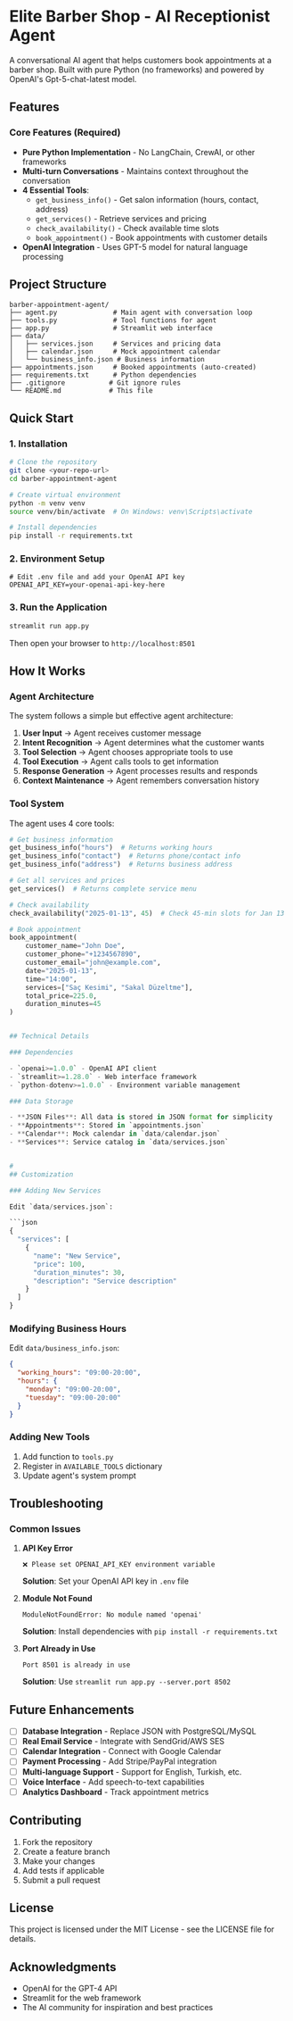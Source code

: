 # Elite Barber Shop - AI Receptionist Agent

A conversational AI agent that helps customers book appointments at a barber shop. Built with pure Python (no frameworks) and powered by OpenAI's Gpt-5-chat-latest model.

## Features

### Core Features (Required)
- **Pure Python Implementation** - No LangChain, CrewAI, or other frameworks
- **Multi-turn Conversations** - Maintains context throughout the conversation
- **4 Essential Tools**:
  - `get_business_info()` - Get salon information (hours, contact, address)
  - `get_services()` - Retrieve services and pricing
  - `check_availability()` - Check available time slots
  - `book_appointment()` - Book appointments with customer details
- **OpenAI Integration** - Uses GPT-5 model for natural language processing


## Project Structure

```
barber-appointment-agent/
├── agent.py              # Main agent with conversation loop
├── tools.py              # Tool functions for agent
├── app.py                # Streamlit web interface
├── data/
│   ├── services.json     # Services and pricing data
│   ├── calendar.json     # Mock appointment calendar
│   └── business_info.json # Business information
├── appointments.json     # Booked appointments (auto-created)
├── requirements.txt      # Python dependencies
├── .gitignore           # Git ignore rules
└── README.md            # This file
```

## Quick Start

### 1. Installation

```bash
# Clone the repository
git clone <your-repo-url>
cd barber-appointment-agent

# Create virtual environment
python -m venv venv
source venv/bin/activate  # On Windows: venv\Scripts\activate

# Install dependencies
pip install -r requirements.txt
```

### 2. Environment Setup

```
# Edit .env file and add your OpenAI API key
OPENAI_API_KEY=your-openai-api-key-here
```

### 3. Run the Application

```bash
streamlit run app.py
```

Then open your browser to `http://localhost:8501`

## How It Works

### Agent Architecture

The system follows a simple but effective agent architecture:

1. **User Input** → Agent receives customer message
2. **Intent Recognition** → Agent determines what the customer wants
3. **Tool Selection** → Agent chooses appropriate tools to use
4. **Tool Execution** → Agent calls tools to get information
5. **Response Generation** → Agent processes results and responds
6. **Context Maintenance** → Agent remembers conversation history

### Tool System

The agent uses 4 core tools:

```python
# Get business information
get_business_info("hours")  # Returns working hours
get_business_info("contact")  # Returns phone/contact info
get_business_info("address")  # Returns business address

# Get all services and prices
get_services()  # Returns complete service menu

# Check availability
check_availability("2025-01-13", 45)  # Check 45-min slots for Jan 13

# Book appointment
book_appointment(
    customer_name="John Doe",
    customer_phone="+1234567890",
    customer_email="john@example.com",
    date="2025-01-13",
    time="14:00",
    services=["Saç Kesimi", "Sakal Düzeltme"],
    total_price=225.0,
    duration_minutes=45
)


## Technical Details

### Dependencies

- `openai>=1.0.0` - OpenAI API client
- `streamlit>=1.28.0` - Web interface framework
- `python-dotenv>=1.0.0` - Environment variable management

### Data Storage

- **JSON Files**: All data is stored in JSON format for simplicity
- **Appointments**: Stored in `appointments.json`
- **Calendar**: Mock calendar in `data/calendar.json`
- **Services**: Service catalog in `data/services.json`


#
## Customization

### Adding New Services

Edit `data/services.json`:

```json
{
  "services": [
    {
      "name": "New Service",
      "price": 100,
      "duration_minutes": 30,
      "description": "Service description"
    }
  ]
}
```

### Modifying Business Hours

Edit `data/business_info.json`:

```json
{
  "working_hours": "09:00-20:00",
  "hours": {
    "monday": "09:00-20:00",
    "tuesday": "09:00-20:00"
  }
}
```

### Adding New Tools

1. Add function to `tools.py`
2. Register in `AVAILABLE_TOOLS` dictionary
3. Update agent's system prompt

## Troubleshooting

### Common Issues

1. **API Key Error**
   ```
   ❌ Please set OPENAI_API_KEY environment variable
   ```
   **Solution**: Set your OpenAI API key in `.env` file

2. **Module Not Found**
   ```
   ModuleNotFoundError: No module named 'openai'
   ```
   **Solution**: Install dependencies with `pip install -r requirements.txt`

3. **Port Already in Use**
   ```
   Port 8501 is already in use
   ```
   **Solution**: Use `streamlit run app.py --server.port 8502`

## Future Enhancements

- [ ] **Database Integration** - Replace JSON with PostgreSQL/MySQL
- [ ] **Real Email Service** - Integrate with SendGrid/AWS SES
- [ ] **Calendar Integration** - Connect with Google Calendar
- [ ] **Payment Processing** - Add Stripe/PayPal integration
- [ ] **Multi-language Support** - Support for English, Turkish, etc.
- [ ] **Voice Interface** - Add speech-to-text capabilities
- [ ] **Analytics Dashboard** - Track appointment metrics

## Contributing

1. Fork the repository
2. Create a feature branch
3. Make your changes
4. Add tests if applicable
5. Submit a pull request

## License

This project is licensed under the MIT License - see the LICENSE file for details.

## Acknowledgments

- OpenAI for the GPT-4 API
- Streamlit for the web framework
- The AI community for inspiration and best practices

